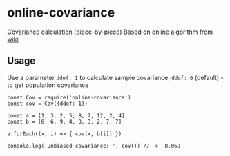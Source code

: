 # online-covariance
Covariance calculation (piece-by-piece)
Based on online algorithm from [wiki](https://en.wikipedia.org/wiki/Algorithms_for_calculating_variance#Online)

## Usage
Use a parameter `ddof: 1` to calculate sample covariance, `ddof: 0` (default) - to get population covariance

```
const Cov = require('online-covariance')
const cov = Cov({ddof: 1})

const a = [1, 3, 2, 5, 8, 7, 12, 2, 4]
const b = [8, 6, 9, 4, 3, 3, 2, 7, 7]

a.forEach((x, i) => { cov(x, b[i]) })

console.log('Unbiased covariance: ', cov()) // -> -8.069
```
